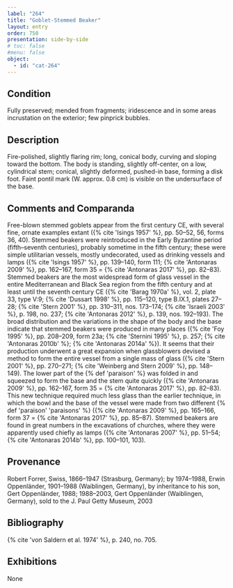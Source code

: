 ```yaml
---
label: "264"
title: "Goblet-Stemmed Beaker"
layout: entry
order: 750
presentation: side-by-side
# toc: false
#menu: false 
object:
  - id: "cat-264"
---
```


## Condition

Fully preserved; mended from fragments; iridescence and in some areas incrustation on the exterior; few pinprick bubbles.

## Description

Fire-polished, slightly flaring rim; long, conical body, curving and sloping toward the bottom. The body is standing, slightly off-center, on a low, cylindrical stem; conical, slightly deformed, pushed-in base, forming a disk foot. Faint pontil mark (W. approx. 0.8 cm) is visible on the undersurface of the base.

## Comments and Comparanda

Free-blown stemmed goblets appear from the first century CE, with several fine, ornate examples extant ({% cite 'Isings 1957' %}, pp. 50–52, 56, forms 36, 40). Stemmed beakers were reintroduced in the Early Byzantine period (fifth–seventh centuries), probably sometime in the fifth century; these were simple utilitarian vessels, mostly undecorated, used as drinking vessels and lamps ({% cite 'Isings 1957' %}, pp. 139–140, form 111; {% cite 'Antonaras 2009' %}, pp. 162–167, form 35 = {% cite 'Antonaras 2017' %}, pp. 82–83). Stemmed beakers are the most widespread form of glass vessel in the entire Mediterranean and Black Sea region from the fifth century and at least until the seventh century CE ({% cite 'Barag 1970a' %}, vol. 2, plate 33, type V:9; {% cite 'Dussart 1998' %}, pp. 115–120, type B.IX.1, plates 27–28; {% cite 'Stern 2001' %}, pp. 310–311, nos. 173–174; {% cite 'Israeli 2003' %}, p. 198, no. 237; {% cite 'Antonaras 2012' %}, p. 139, nos. 192–193). The broad distribution and the variations in the shape of the body and the base indicate that stemmed beakers were produced in many places ({% cite 'Foy 1995' %}, pp. 208–209, form 23a; {% cite 'Sternini 1995' %}, p. 257; {% cite 'Antonaras 2010b' %}; {% cite 'Antonaras 2014a' %}). It seems that their production underwent a great expansion when glassblowers devised a method to form the entire vessel from a single mass of glass ({% cite 'Stern 2001' %}, pp. 270–271; {% cite 'Weinberg and Stern 2009' %}, pp. 148–149). The lower part of the {% def 'paraison' %} was folded in and squeezed to form the base and the stem quite quickly ({% cite 'Antonaras 2009' %}, pp. 162–167, form 35 = {% cite 'Antonaras 2017' %}, pp. 82–83). This new technique required much less glass than the earlier technique, in which the bowl and the base of the vessel were made from two different {% def 'paraison' 'paraisons' %} ({% cite 'Antonaras 2009' %}, pp. 165–166, form 37 = {% cite 'Antonaras 2017' %}, pp. 85–87). Stemmed beakers are found in great numbers in the excavations of churches, where they were apparently used chiefly as lamps ({% cite 'Antonaras 2007' %}, pp. 51–54; {% cite 'Antonaras 2014b' %}, pp. 100–101, 103).

## Provenance

Robert Forrer, Swiss, 1866–1947 (Strasburg, Germany); by 1974–1988, Erwin Oppenländer, 1901–1988 (Waiblingen, Germany), by inheritance to his son, Gert Oppenländer, 1988; 1988–2003, Gert Oppenländer (Waiblingen, Germany), sold to the J. Paul Getty Museum, 2003

## Bibliography

{% cite 'von Saldern et al. 1974' %}, p. 240, no. 705.

## Exhibitions

None